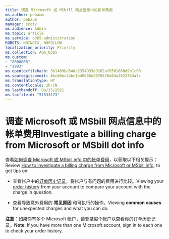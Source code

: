 ```yaml
---
title: 调查 Microsoft 或 MSbill 网点信息中的帐单费用
ms.author: pebaum
author: pebaum
manager: scotv
ms.audience: Admin
ms.topic: article
ms.service: o365-administration
ROBOTS: NOINDEX, NOFOLLOW
localization_priority: Priority
ms.collection: Adm_O365
ms.custom:
- "8000008"
- "1993"
ms.openlocfilehash: 3b1409ba54da2354933e9202af9501868d9b1c90
ms.sourcegitcommit: 8bc60ec34bc1e40685e3976576e04a2623f63a7c
ms.translationtype: HT
ms.contentlocale: zh-CN
ms.lasthandoff: 04/15/2021
ms.locfileid: "51833173"
---
```

# <a name="investigate-a-billing-charge-from-microsoft-or-msbill-dot-info"></a><span data-ttu-id="f6969-102">调查 Microsoft 或 MSbill 网点信息中的帐单费用</span><span class="sxs-lookup"><span data-stu-id="f6969-102">Investigate a billing charge from Microsoft or MSbill dot info</span></span>

<span data-ttu-id="f6969-103">查看[如何调查 Microsoft 或 MSbill.info 中的帐单费用](https://support.microsoft.com/help/10623/microsoft-account-investigate-billing-charge)，以获取以下相关提示：</span><span class="sxs-lookup"><span data-stu-id="f6969-103">Review [How to investigate a billing charge from Microsoft or MSbill.info](https://support.microsoft.com/help/10623/microsoft-account-investigate-billing-charge), to get tips on:</span></span> 

- <span data-ttu-id="f6969-104">查看帐户中的[订单历史记录](https://account.microsoft.com/billing/orders/)，将帐户与有问题的费用进行比较。</span><span class="sxs-lookup"><span data-stu-id="f6969-104">Viewing your [order history](https://account.microsoft.com/billing/orders/) from your account to compare your account with the charge in question.</span></span>

- <span data-ttu-id="f6969-105">查看导致意外费用的 **常见原因** 和可执行的操作。</span><span class="sxs-lookup"><span data-stu-id="f6969-105">Viewing **common causes** for unexpected charges and what you can do.</span></span>

<span data-ttu-id="f6969-106">**注意**：如果你有多个 Microsoft 帐户，请登录每个帐户以查看你的订单历史记录。</span><span class="sxs-lookup"><span data-stu-id="f6969-106">**Note**: If you have more than one Microsoft account, sign in to each one to check your order history.</span></span>
